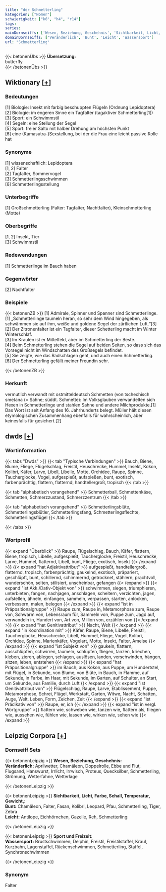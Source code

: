 ```yaml
---
title: "der Schmetterling"
kategorien: ["Nomen"]
schwierigkeit: ["k6", "h4", "r14"]
tags:
series:
mainDornseiffs: ['Wesen, Beziehung, Geschehnis', 'Sichtbarkeit, Licht, Farbe, Schall, Temperatur, Gewicht,', 'Sport und Freizeit']
domainDornseiffs: ['Veränderlich', 'Bunt', 'Leicht', 'Wassersport']
url: "Schmetterling"
---
```


{{< betonenÜbs >}}
**Übersetzung:**  
butterfly  
{{< /betonenÜbs >}}

## Wiktionary [[+](https://de.wiktionary.org/wiki/Schmetterling)]

### Bedeutungen
[1] Biologie: Insekt mit farbig beschuppten Flügeln (Ordnung Lepidoptera)  
[2] Biologie: im engeren Sinne ein Tagfalter (tagaktiver Schmetterling[1])  
[3] Sport: ein Schwimmstil  
[4] Segeln: eine Stellung der Segel  
[5] Sport: freier Salto mit halber Drehung am höchsten Punkt  
[6] eine (Kamasutra-)Sexstellung, bei der die Frau eine leicht passive Rolle hat  

### Synonyme
[1] wissenschaftlich: Lepidoptera  
[1, 2] Falter  
[2] Tagfalter, Sommervogel  
[3] Schmetterlingsschwimmen  
[6] Schmetterlingsstellung  

### Unterbegriffe
[1] Großschmetterling (Falter: Tagfalter, Nachtfalter), Kleinschmetterling (Motte)  

### Oberbegriffe
[1, 2] Insekt, Tier  
[3] Schwimmstil  

### Redewendungen
[1] Schmetterlinge im Bauch haben  

### Gegenwörter
[2] Nachtfalter  

### Beispiele
{{< betonenZB >}}
[1] Admirale, Spinner und Spanner sind Schmetterlinge.  
[1] „Schmetterlinge taumeln heran, so sehr dem Wind hingegeben, als schwämmen sie auf ihm, weiße und goldene Segel der zärtlichen Luft.“[3]  
[2] Der Zitronenfalter ist ein Tagfalter, dieser Schetterling macht im Winter Winterschlaf.  
[3] Im Kraulen ist er Mittelfeld, aber im Schmetterling der Beste.  
[4] Beim Schmetterling stehen die Segel auf beiden Seiten, so dass sich das Vorsegel nicht im Windschatten des Großsegels befindet.  
[5] Sie zeigte, wie das Radschlagen geht, und auch einen Schmetterling.  
[6] Der Schmetterling gefällt meiner Freundin sehr.  

{{< /betonenZB >}}
### Herkunft
vermutlich verwandt mit ostmitteldeutsch Schmetten (von tschechisch smetana (= Sahne; süddt. Schmette): Im Volksglauben verwandelten sich Hexen in Schmetterlinge und stahlen Sahne und andere Milchprodukte.[1] Das Wort ist seit Anfang des 16. Jahrhunderts belegt. Müller hält diesen etymologischen Zusammenhang ebenfalls für wahrscheinlich, aber keinesfalls für gesichert.[2]  



## dwds [[+](https://www.dwds.de/wb/Schmetterling)]

### Wortinformation
{{< tabs "Dwds" >}}
{{< tab "Typische Verbindungen" >}}
Bauch, Biene, Blume, Fliege, Flügelschlag, Freistil, Heuschrecke, Hummel, Insekt, Kokon, Kolibri, Käfer, Larve, Libell, Libelle, Motte, Orchidee, Raupe, Spinne, Taucherglocke, Vogel, aufgespießt, aufspießen, bunt, exotisch, farbenprächtig, flattern, flatternd, handtellergroß, tropisch
{{< /tab >}}

{{< tab "alphabetisch vorangehend" >}}
Schmetterball, Schmettenkäse, Schmetten, Schmerzzustand, Schmerzzentrum
{{< /tab >}}

{{< tab "alphabetisch vorangehend" >}}
Schmetterlingsblüte, Schmetterlingsblütler, Schmetterlingsfang, Schmetterlingsflechte, Schmetterlingsflügel
{{< /tab >}}

{{< /tabs >}}

### Wortprofil
{{< expand "Überblick" >}} Raupe, Flügelschlag, Bauch, Käfer, flattern, Biene, tropisch, Libelle, aufgespießt, Taucherglocke, Freistil, Heuschrecke, Larve, Hummel, flatternd, Libell, bunt, Fliege, exotisch, Insekt {{< /expand >}}
{{< expand "hat Adjektivattribut" >}} aufgespießt, handtellergroß, flatternd, tropisch, farbenprächtig, gaukelnd, exotisch, präpariert, geschlüpft, bunt, schillernd, schimmernd, getrocknet, stählern, prachtvoll, wunderschön, selten, stilisiert, unscheinbar, gefangen {{< /expand >}}
{{< expand "ist Akk./Dativ-Objekt von" >}} schwimmen, siegen, triumphieren, unterbieten, fangen, nachjagen, anschlagen, scheitern, verzichten, jagen, aufstellen, ähneln, einfangen, sammeln, verpassen, starten, anlocken, verbessern, malen, belegen {{< /expand >}}
{{< expand "ist in Präpositionalgruppe" >}} Raupe zum, Raupe in, Metamorphose zum, Raupe von, Schwarm von, Lebensraum für, Sammeln von, Puppe zum, Jagd auf, verwandeln in, Hundert von, Art von, Million von, erzählen von {{< /expand >}}
{{< expand "hat Genitivattribut" >}} Nacht, Welt {{< /expand >}}
{{< expand "in Koordination mit" >}} Käfer, Raupe, Biene, Libelle, Freistil, Taucherglocke, Heuschrecke, Libell, Hummel, Fliege, Vogel, Kolibri, Orchidee, Spinne, Marienkäfer, Vogelart, Motte, Insekt, Falter, Ameise {{< /expand >}}
{{< expand "ist Subjekt von" >}} gaukeln, flattern, ausschlüpfen, schwirren, taumeln, schlüpfen, fliegen, tanzen, kriechen, kleben, zieren, ablegen, schlagen, auslösen, landen, verschwinden, hängen, sitzen, leben, entstehen {{< /expand >}}
{{< expand "hat Präpositionalgruppe" >}} im Bauch, aus Kokon, aus Puppe, um Hundertstel, mit Flügel, in Sekunde, von Blume, von Blüte, in Bauch, in Flamme, auf Sekunde, in Farbe, im Haar, mit Sekunde, im Garten, auf Schulter, an Start, um Sekunde, aus Familie, durch Luft {{< /expand >}}
{{< expand "ist Genitivattribut von" >}} Flügelschlag, Raupe, Larve, Etablissement, Puppe, Metamorphose, Schrei, Flügel, Werkstatt, Garten, Witwe, Nacht, Schatten, Auge, Welt, Leben, Form, Zeichen, Zeit {{< /expand >}}
{{< expand "ist Prädikativ von" >}} Raupe, er, ich {{< /expand >}}
{{< expand "ist in vergl. Wortgruppe" >}} flattern wie, schweben wie, tanzen wie, flattern als, fliegen wie, aussehen wie, fühlen wie, lassen wie, wirken wie, sehen wie {{< /expand >}}

## Leipzig Corpora [[+](https://corpora.uni-leipzig.de/en/res?word=Schmetterling&corpusId=deu_newscrawl-public_2018)]

### Dornseiff Sets
{{< betonenLeipzig >}}
**Wesen, Beziehung, Geschehnis:**  
**Veränderlich:** Aprilwetter, Chamäleon, Doppelrolle, Ebbe und Flut, Flugsand, Hanswurst, Irrlicht, Irrwisch, Proteus, Quecksilber, Schmetterling, Strömung, Wetterfahne, Wetterlage  

{{< /betonenLeipzig >}}


{{< betonenLeipzig >}}
**Sichtbarkeit, Licht, Farbe, Schall, Temperatur, Gewicht,:**  
**Bunt:** Chamäleon, Falter, Fasan, Kolibri, Leopard, Pfau, Schmetterling, Tiger, Zebra  
**Leicht:** Antilope, Eichhörnchen, Gazelle, Reh, Schmetterling  

{{< /betonenLeipzig >}}


{{< betonenLeipzig >}}
**Sport und Freizeit:**  
**Wassersport:** Brustschwimmen, Delphin, Freistil, Freistilstaffel, Kraul, Kurzbahn, Lagenstaffel, Rückenschwimmen, Schmetterling, Staffel, Synchronschwimmen  

{{< /betonenLeipzig >}}

### Synonym
Falter

